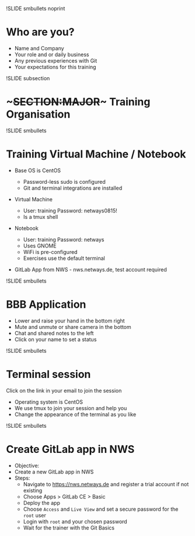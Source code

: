 !SLIDE smbullets noprint

# Who are you?

* Name and Company
* Your role and or daily business
* Any previous experiences with Git
* Your expectations for this training

!SLIDE subsection
# ~~~SECTION:MAJOR~~~ Training Organisation

!SLIDE smbullets
# Training Virtual Machine / Notebook
* Base OS is CentOS
  * Password-less sudo is configured
  * Git and terminal integrations are installed

* Virtual Machine
  * User: training Password: netways0815!
  * Is a tmux shell

* Notebook
  * User: training Password: netways
  * Uses GNOME
  * WiFi is pre-configured
  * Exercises use the default terminal

* GitLab App from NWS - nws.netways.de, test account required

!SLIDE smbullets
# BBB Application

* Lower and raise your hand in the bottom right
* Mute and unmute or share camera in the bottom
* Chat and shared notes to the left
* Click on your name to set a status


!SLIDE smbullets
# Terminal session

Click on the link in your email to join the session

* Operating system is CentOS
* We use tmux to join your session and help you
* Change the appearance of the terminal as you like

!SLIDE smbullets
# Create GitLab app in NWS

* Objective:
 * Create a new GitLab app in NWS
* Steps:
  * Navigate to https://nws.netways.de and register a trial account if not existing
  * Choose Apps > GitLab CE > Basic
  * Deploy the app
  * Choose `Access` and `Live View` and set a secure password for the `root` user
  * Login with `root` and your chosen password
  * Wait for the trainer with the Git Basics
